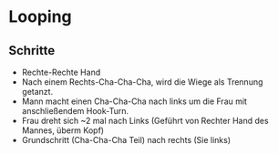 
# Looping

## Schritte

- Rechte-Rechte Hand
- Nach einem Rechts-Cha-Cha-Cha, wird die Wiege als Trennung getanzt.
- Mann macht einen Cha-Cha-Cha nach links um die Frau mit anschließendem Hook-Turn.
- Frau dreht sich ~2 mal nach Links (Geführt von Rechter Hand des Mannes, überm Kopf)
- Grundschritt (Cha-Cha-Cha Teil) nach rechts (Sie links)
